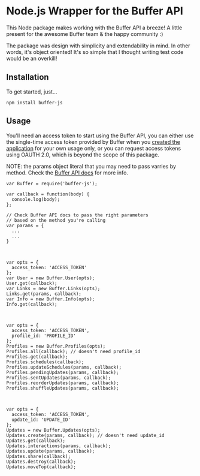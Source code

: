 Node.js Wrapper for the Buffer API
==================================
This Node package makes working with the Buffer API a breeze!
A little present for the awesome Buffer team & the happy community :)

The package was design with simplicity and extendability in mind. In other words, it's object oriented! It's so simple that I thought writing test code would be an overkill!

## Installation
To get started, just...
```
npm install buffer-js
```

## Usage
You'll need an access token to start using the Buffer API, you can either use the single-time access token provided by Buffer when you [created the application](https://buffer.com/developers/apps/create) for your own usage only, or you can request access tokens using OAUTH 2.0, which is beyond the scope of this package. 

NOTE: the params object literal that you may need to pass varries by method. Check the [Buffer API docs](https://buffer.com/developers/api) for more info.

```
var Buffer = require('buffer-js');

var callback = function(body) {
  console.log(body);
};

// Check Buffer API docs to pass the right parameters
// based on the method you're calling
var params = {
  ...
  ...
}



var opts = {
  access_token: 'ACCESS_TOKEN'
};
var User = new Buffer.User(opts);
User.get(callback);
var Links = new Buffer.Links(opts);
Links.get(params, callback);
var Info = new Buffer.Info(opts);
Info.get(callback);



var opts = {
  access_token: 'ACCESS_TOKEN',
  profile_id: 'PROFILE_ID'
};
Profiles = new Buffer.Profiles(opts);
Profiles.all(callback); // doesn't need profile_id
Profiles.get(callback);
Profiles.schedules(callback);
Profiles.updateSchedules(params, callback);
Profiles.pendingUpdates(params, callback);
Profiles.sentUpdates(params, callback);
Profiles.reorderUpdates(params, callback);
Profiles.shuffleUpdates(params, callback);



var opts = {
  access_token: 'ACCESS_TOKEN',
  update_id: 'UPDATE_ID'
};
Updates = new Buffer.Updates(opts);
Updates.create(params, callback); // doesn't need update_id
Updates.get(callback);
Updates.interactions(params, callback); 
Updates.update(params, callback); 
Updates.share(callback);
Updates.destroy(callback);
Updates.moveTop(callback);
```
  
